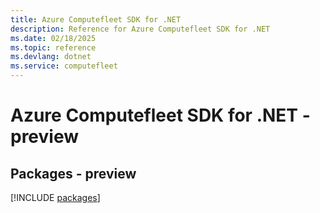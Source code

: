 ```yaml
---
title: Azure Computefleet SDK for .NET
description: Reference for Azure Computefleet SDK for .NET
ms.date: 02/18/2025
ms.topic: reference
ms.devlang: dotnet
ms.service: computefleet
---
```

# Azure Computefleet SDK for .NET - preview
## Packages - preview
[!INCLUDE [packages](computefleet-index.md)]
